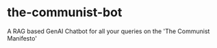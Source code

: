 # the-communist-bot
A RAG based GenAI Chatbot for all your queries on the 'The Communist Manifesto'

